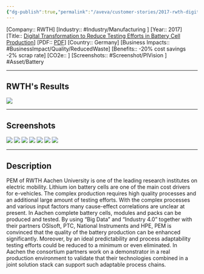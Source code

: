 ```yaml
---
{"dg-publish":true,"permalink":"/aveva/customer-stories/2017-rwth-digital-transformation-to-reduce-testing-efforts-in-battery-cell-production/","dgPassFrontmatter":true}
---
```


[Company:: RWTH]
[Industry:: #Industry/Manufacturing ]
[Year:: 2017]
[Title:: [Digital Transformation to Reduce Testing Efforts in Battery Cell Production](https://resources.osisoft.com/presentations/digital-transformation-to-reduce-testing-efforts-in-battery-cell-production/)]
[PDF:: [PDF](https://cdn.osisoft.com/osi/presentations/2017-uc-emea-london/UC17EU-D2TR03-RWTHAachenU-Lienemann-DigitalTransformReduceTestingBatteryCell.pdf)]
[Country:: Germany]
[Business Impacts:: #BusinessImpact/Quality/ReducedWaste]
[Benefits:: -20% cost savings -2% scrap rate]
[CO2e:: ]
[Screenshots:: #Screenshot/PIVision ] 
#Asset/Battery 

---
## RWTH's Results
![](https://i.imgur.com/hQOqrCw.png)

---
## Screenshots
![](https://i.imgur.com/cyRI6ey.png)
![](https://i.imgur.com/CzH3ONM.png)
![](https://i.imgur.com/vUVhC7N.png)
![](https://i.imgur.com/M7DKRLW.png)
![](https://i.imgur.com/FF1Emx8.png)
![](https://i.imgur.com/B9B0ZsW.png)
![](https://i.imgur.com/CZ2mnhA.png)

---
## Description
PEM of RWTH Aachen University is one of the leading research institutes on electric mobility. Lithium ion battery cells are one of the main cost drivers for e-vehicles. The complex production requires high quality processes and an additional large amount of testing efforts. With the complex processes and various input factors many cause-effect correlations are unclear at present. In Aachen complete battery cells, modules and packs can be produced and tested. By using “Big Data” and “Industry 4.0” together with their partners OSIsoft, PTC, National Instruments and HPE, PEM is convinced that the quality of the battery production can be enhanced significantly. Moreover, by an ideal predictability and process adaptability testing efforts could be reduced to a minimum or even eliminated. In Aachen the consortium partners work on a demonstrator in a real production environment to validate that their technologies combined in a joint solution stack can support such adaptable process chains.